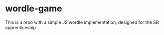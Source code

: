# wordle-game
This is a repo with a simple JS wordle implementation, designed for the SB apprenticeship
